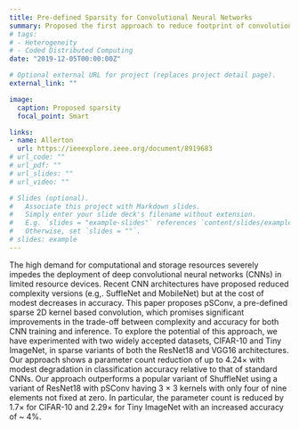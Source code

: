 ```yaml
---
title: Pre-defined Sparsity for Convolutional Neural Networks
summary: Proposed the first approach to reduce footprint of convolutional neural networks via pre-defined sparsity. 
# tags:
# - Heterogeneity
# - Coded Distributed Computing
date: "2019-12-05T00:00:00Z"

# Optional external URL for project (replaces project detail page).
external_link: ""

image:
  caption: Proposed sparsity  
  focal_point: Smart

links:
- name: Allerton
  url: https://ieeexplore.ieee.org/document/8919683 
# url_code: ""
# url_pdf: ""
# url_slides: ""
# url_video: ""

# Slides (optional).
#   Associate this project with Markdown slides.
#   Simply enter your slide deck's filename without extension.
#   E.g. `slides = "example-slides"` references `content/slides/example-slides.md`.
#   Otherwise, set `slides = ""`.
# slides: example
---
```


The high demand for computational and storage resources severely impedes the deployment of deep convolutional neural networks (CNNs) in limited resource devices. Recent CNN architectures have proposed reduced complexity versions (e.g,. SuffleNet and MobileNet) but at the cost of modest decreases in accuracy. This paper proposes pSConv, a pre-defined sparse 2D kernel based convolution, which promises significant improvements in the trade-off between complexity and accuracy for both CNN training and inference. To explore the potential of this approach, we have experimented with two widely accepted datasets, CIFAR-10 and Tiny ImageNet, in sparse variants of both the ResNet18 and VGG16 architectures. Our approach shows a parameter count reduction of up to 4.24× with modest degradation in classification accuracy relative to that of standard CNNs. Our approach outperforms a popular variant of ShuffleNet using a variant of ResNet18 with pSConv having 3 × 3 kernels with only four of nine elements not fixed at zero. In particular, the parameter count is reduced by 1.7× for CIFAR-10 and 2.29× for Tiny ImageNet with an increased accuracy of ~ 4%.
